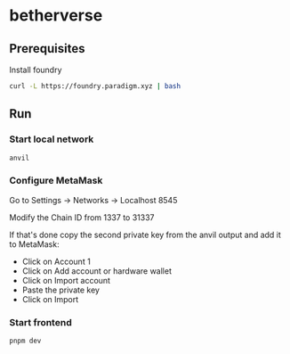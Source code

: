 # betherverse

## Prerequisites

Install foundry

```bash
curl -L https://foundry.paradigm.xyz | bash
```

## Run

### Start local network

```bash
anvil
```

### Configure MetaMask

Go to Settings -> Networks -> Localhost 8545

Modify the Chain ID from 1337 to 31337

If that's done copy the second private key from the anvil output and add it to MetaMask:
- Click on Account 1
- Click on Add account or hardware wallet
- Click on Import account
- Paste the private key
- Click on Import

### Start frontend

```bash
pnpm dev
```
